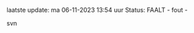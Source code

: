 laatste update: 
ma 06-11-2023 13:54   uur 
Status: FAALT - fout - 
<div class="service R">svn</div>